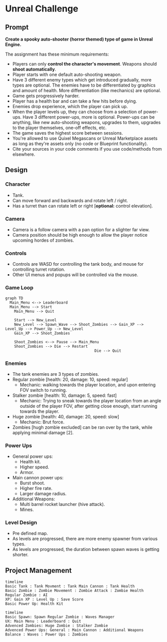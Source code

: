 # Unreal Challenge

## Prompt

**Create a spooky auto-shooter (horror themed) type of game in Unreal Engine.**

The assignment has these minimum requirements:

- Players can only **control the character's movement**. Weapons should **shoot automatically**.
- Player starts with one default auto-shooting weapon.
- Have 3 different enemy types which get introduced gradually, more types are optional. The enemies have to be differentiated by graphics and
amount of health. More differentiation (like mechanics) are optional.
- Game gets progressively harder.
- Player has a health bar and can take a few hits before dying.
- Enemies drop experience, which the player can pick up.
- When the player levels up, they can choose from a selection of
power-ups. Have 3 different power-ups, more is optional. Power-ups can
be anything, like new auto-shooting weapons, upgrades to them, upgrades
to the player themselves, one-off effects, etc.
- The game saves the highest score between sessions.
- You're allowed to use Quixel Megascans or Unreal Marketplace assets as
long as they're assets only (no code or Blueprint functionality).
- Cite your sources in your code comments if you use code/methods from elsewhere.

## Design

### Character

- Tank.
- Can move forward and backwards and rotate left / right.
- Has a turret  than can rotate left or right [**optional:** control elevation].

### Camera

- Camera is a follow camera with a pan option for a slighter far view.
- Camera position should be high enough to allow the player notice upcoming hordes of zombies.

### Controls

- Controls are WASD for controlling the tank body, and mouse for controlling turret rotation.
- Other UI menus and popups will be controlled via the mouse.

### Game Loop

```mermaid
graph TD
  Main_Menu <--> Leaderboard
  Main_Menu --> Start
	Main_Menu --> Quit
	
	Start --> New_Level
	New_Level --> Spawn_Wave --> Shoot_Zombies --> Gain_XP --> Level_Up --> Power_Up --> New_Level
	Gain_XP --> Shoot_Zombies 

	Shoot_Zombies <--> Pause --> Main_Menu
	Shoot_Zombies --> Die --> Restart
										Die --> Quit
```

### Enemies

- The tank enemies are 3 types of zombies.
- Regular zombie [health: 20, damage: 10, speed: regular]
    - Mechanic: walking towards the player location, and upon entering FOV switch to running.
- Stalker zombie [health: 10, damage: 5, speed: fast]
    - Mechanic: Trying to sneak towards the player location from an angle outside of the player FOV, after getting close enough, start running towards the player.
- Huge zombie [health: 40, damage: 20, speed: slow]
    - Mechanic: Brut force.
- Zombies [hugh zombie excluded] can be ran over by the tank, while applying minimal damage [2].

### Power Ups

- General power ups:
    - Health kit.
    - Higher speed.
    - Armor.
- Main cannon power ups:
    - Burst shoot.
    - Higher fire rate.
    - Larger damage radius.
- Additional Weapons:
    - Multi barrel rocket launcher (hive attack).
    - Mines.

### Level Design

- Pre defined map.
- As levels are progressed, there are more enemy spawner from various types.
- As levels are progressed, the duration between spawn waves is getting shorter.

## Project Management

```mermaid
timeline
Basic Tank : Tank Movment : Tank Main Cannon : Tank Health
Basic Zombie : Zombie Movement : Zombie Attack : Zombie Health
Regular Zombie : AI 
XP: Gain XP : Level Up : Save Score
Basic Power Up: Health Kit
```

```mermaid
timeline
Basic Spawn: Spawn Regular Zombie : Waves Manager
UX: Main Menu : Leaderboard : Quit
Advenced Zombies: Huge Zombie : Stalker Zombie
Advenced Power Ups: General : Main Cannon : Additional Weapons
Balance : Waves : Power Ups : Zombies
```
